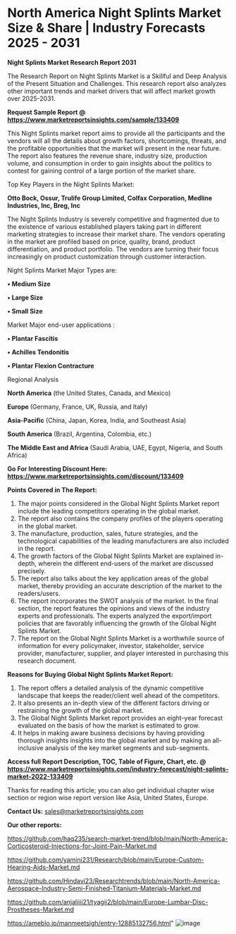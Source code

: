 # North America Night Splints Market Size & Share | Industry Forecasts 2025 - 2031

<strong>Night Splints Market Research Report 2031</strong>

The Research Report on Night Splints Market is a Skillful and Deep Analysis of the Present Situation and Challenges. This research report also analyzes other important trends and market drivers that will affect market growth over 2025-2031.

<strong>Request Sample Report @ <a href=https://www.marketreportsinsights.com/sample/133409>https://www.marketreportsinsights.com/sample/133409</a></strong>

This Night Splints market report aims to provide all the participants and the vendors will all the details about growth factors, shortcomings, threats, and the profitable opportunities that the market will present in the near future. The report also features the revenue share, industry size, production volume, and consumption in order to gain insights about the politics to contest for gaining control of a large portion of the market share.

Top Key Players in the Night Splints Market:

<strong>Otto Bock, Ossur, Trulife Group Limited, Colfax Corporation, Medline Industries, Inc, Breg, Inc</strong>

The Night Splints Industry is severely competitive and fragmented due to the existence of various established players taking part in different marketing strategies to increase their market share. The vendors operating in the market are profiled based on price, quality, brand, product differentiation, and product portfolio. The vendors are turning their focus increasingly on product customization through customer interaction.

Night Splints Market Major Types are:

<strong>• Medium Size

• Large Size

• Small Size</strong>

Market Major end-user applications :

<strong>• Plantar Fascitis

• Achilles Tendonitis

• Plantar Flexion Contracture</strong>

Regional Analysis

</u><strong><b>North America</b></strong> (the United States, Canada, and Mexico)

<strong><b>Europe </b></strong>(Germany, France, UK, Russia, and Italy)

<strong><b>Asia-Pacific</b></strong> (China, Japan, Korea, India, and Southeast Asia)

<strong><b>South America</b></strong> (Brazil, Argentina, Colombia, etc.)

<strong><b>The Middle East and Africa</b></strong> (Saudi Arabia, UAE, Egypt, Nigeria, and South Africa)

<strong>Go For Interesting Discount Here: <a href=https://www.marketreportsinsights.com/discount/133409>https://www.marketreportsinsights.com/discount/133409</a></strong>

<strong>Points Covered in The Report:</strong>
<ol>
  <li>The major points considered in the Global Night Splints Market report include the leading competitors operating in the global market.</li>
  <li>The report also contains the company profiles of the players operating in the global market.</li>
  <li>The manufacture, production, sales, future strategies, and the technological capabilities of the leading manufacturers are also included in the report.</li>
  <li>The growth factors of the Global Night Splints Market are explained in-depth, wherein the different end-users of the market are discussed precisely.</li>
  <li>The report also talks about the key application areas of the global market, thereby providing an accurate description of the market to the readers/users.</li>
  <li>The report incorporates the SWOT analysis of the market. In the final section, the report features the opinions and views of the industry experts and professionals. The experts analyzed the export/import policies that are favorably influencing the growth of the Global Night Splints Market.</li>
  <li>The report on the Global Night Splints Market is a worthwhile source of information for every policymaker, investor, stakeholder, service provider, manufacturer, supplier, and player interested in purchasing this research document.</li>
</ol>
<strong>Reasons for Buying Global Night Splints Market Report:</strong>

<ol>
  <li>The report offers a detailed analysis of the dynamic competitive landscape that keeps the reader/client well ahead of the competitors.</li>
  <li>It also presents an in-depth view of the different factors driving or restraining the growth of the global market.</li>
  <li>The Global Night Splints Market report provides an eight-year forecast evaluated on the basis of how the market is estimated to grow.</li>
  <li>It helps in making aware business decisions by having providing thorough insights insights into the global market and by making an all-inclusive analysis of the key market segments and sub-segments.</li>
</ol>
<strong>Access full Report Description, TOC, Table of Figure, Chart, etc. @ <a href=https://www.marketreportsinsights.com/industry-forecast/night-splints-market-2022-133409>https://www.marketreportsinsights.com/industry-forecast/night-splints-market-2022-133409</a></strong>


Thanks for reading this article; you can also get individual chapter wise section or region wise report version like Asia, United States, Europe.

<strong>Contact Us:</strong>
sales@marketreportsinsights.com

<strong>Our other reports:</strong>

<a href=https://github.com/haq235/search-market-trend/blob/main/North-America-Corticosteroid-Injections-for-Joint-Pain-Market.md>https://github.com/haq235/search-market-trend/blob/main/North-America-Corticosteroid-Injections-for-Joint-Pain-Market.md</a>

<a href=https://github.com/yamini231/Research/blob/main/Europe-Custom-Hearing-Aids-Market.md>https://github.com/yamini231/Research/blob/main/Europe-Custom-Hearing-Aids-Market.md</a>

<a href=https://github.com/Hindavi23/Researchtrends/blob/main/North-America-Aerospace-Industry-Semi-Finished-Titanium-Materials-Market.md>https://github.com/Hindavi23/Researchtrends/blob/main/North-America-Aerospace-Industry-Semi-Finished-Titanium-Materials-Market.md</a>

<a href=https://github.com/anjaliiii21/tyagii2/blob/main/Europe-Lumbar-Disc-Prostheses-Market.md>https://github.com/anjaliiii21/tyagii2/blob/main/Europe-Lumbar-Disc-Prostheses-Market.md</a>

<a href=https://ameblo.jp/manmeetsigh/entry-12885132756.html>https://ameblo.jp/manmeetsigh/entry-12885132756.html</a>"
![image](https://github.com/user-attachments/assets/74d735a5-3c2b-4f80-9bd8-2df84e6bc6a0)
